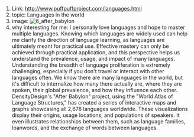 1. Link: http://www.puffpuffproject.com/languages.html
2. topic: Languages in the world
3. image: ![6_after_babylon](https://github.com/QJXberry/reflections/assets/149975968/1939337e-0a43-4ea1-8b02-cf034a1db937)
4. why interesting for me:  I personally love languages and hope to master multiple languages. Knowing which languages are widely used can help me clarify the direction of language learning, as languages are ultimately meant for practical use. Effective mastery can only be achieved through practical application, and this perspective helps us understand the prevalence, usage, and impact of many languages. Understanding the breadth of language proliferation is extremely challenging, especially if you don't travel or interact with other languages often. We know there are many languages in the world, but it's difficult to internalize how many there actually are, where they are spoken, their global prevalence, and how they influence each other. DensityDesign's "After Babylon" project, using the "World Atlas of Language Structures," has created a series of interactive maps and graphs showcasing all 2,678 languages worldwide. These visualizations display their origins, usage locations, and populations of speakers. It even illustrates relationships between them, such as language families, loanwords, and the exchange of words between languages.

   

